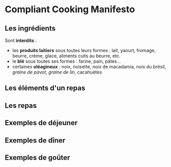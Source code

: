 # Compliant Cooking Manifesto

## Les ingrédients

Sont **interdits** :
  * les **produits laitiers** sous toutes leurs formes : lait, yaourt, fromage, beurre, crème, glace, aliments cuits au beurre, etc.
  * le **blé** sous toutes ses formes : farine, pain, pâtes...
  * certaines **oléagineux** : noix, noisette, noix de macadamia, noix du brésil, *graine de pavot*, *graine de lin*, cacahuètes
  
## Les éléments d'un repas

## Les repas

## Exemples de déjeuner

## Exemples de dîner

## Exemples de goûter
